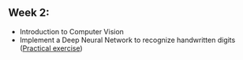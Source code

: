  
## Week 2:
 - Introduction to Computer Vision
 -  Implement a Deep Neural Network to recognize handwritten digits ([Practical exercise](https://github.com/Kochurovskyi/Deep_Neural_Network_Projects/blob/main/Courses%20(COURSERA)/6.%20Introduction%20to%20TensorFlow%20for%20Artificial%20Intelligence/Week%202/Exercise2-Question.ipynb))
